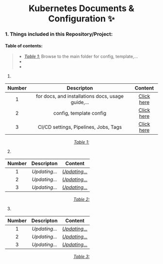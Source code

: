 <h1 align="center">Kubernetes Documents & Configuration ✨</h1>


### 1. Things included in this Repository/Project:
#### Table of contents:
> - <ins>***Table 1***:</ins> Browse to the main folder for config, template,...
> -
> - 

<!-- table 1 -->  
1. 
<div align="center">

| Number | Descripton | Content |
| :---: | :---: | :---: |
| 1 | for docs, and installations docs, usage guide,... | [Click here](https://github.com/nnbaocuong99/k8s-docs-config/tree/main/docs)
| 2 | config, template config | [Click here](https://github.com/nnbaocuong99/k8s-docs-config/tree/main/config)
| 3 | CI/CD settings, Pipelines, Jobs, Tags | [Click here](https://github.com/nnbaocuong99/k8s-docs-config/tree/main/.gitlab-ci.yml)

*<ins>Table 1:</ins>*

</div>




<!-- table 2 -->  
2.
<div align="center">

| Number | Descripton | Content |
| :---: | :---: | :---: |
| 1 | *Updating...* | [*Updating...*]()
| 2 | *Updating...* | [*Updating...*]()
| 3 | *Updating...* | [*Updating...*]()

*<ins>Table 2:</ins>*

</div>




<!-- table 3 -->  
3. 
<div align="center">

| Number | Descripton | Content |
| :---: | :---: | :---: |
| 1 | *Updating...* | [*Updating...*]()
| 2 | *Updating...* | [*Updating...*]()
| 3 | *Updating...* | [*Updating...*]()

*<ins>Table 3:</ins>*

</div>
